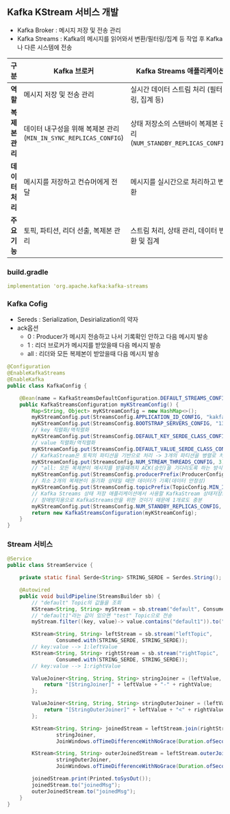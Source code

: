 ## Kafka KStream 서비스 개발
- Kafka Broker : 메시지 저장 및 전송 관리
- Kafka Streams : Kafka의 메시지를 읽어와서 변환/필터링/집계 등 작업 후 Kafka나 다른 시스템에 전송 

| **구분**              | **Kafka 브로커**                                | **Kafka Streams 애플리케이션**                       |
|-----------------------|-------------------------------------------------|------------------------------------------------------|
| **역할**              | 메시지 저장 및 전송 관리                         | 실시간 데이터 스트림 처리 (필터링, 집계 등)            |
| **복제본 관리**       | 데이터 내구성을 위해 복제본 관리 (`MIN_IN_SYNC_REPLICAS_CONFIG`) | 상태 저장소의 스탠바이 복제본 관리 (`NUM_STANDBY_REPLICAS_CONFIG`) |
| **데이터 처리**       | 메시지를 저장하고 컨슈머에게 전달                | 메시지를 실시간으로 처리하고 변환                    |
| **주요 기능**         | 토픽, 파티션, 리더 선출, 복제본 관리              | 스트림 처리, 상태 관리, 데이터 변환 및 집계           |


### build.gradle
```yaml
implementation 'org.apache.kafka:kafka-streams
```

### Kafka Cofig
- Sereds : Serialization, Desirialization의 약자
- ack옵션
  - 0 : Producer가 메시지 전송하고 나서 기록확인 안하고 다음 메시지 발송
  - 1 : 리더 브로커가 메시지를 받았을때 다음 메시지 발송
  - all : 리더와 모든 복제본이 받았을때 다음 메시지 발송
```java
@Configuration
@EnableKafkaStreams
@EnableKafka
public class KafkaConfig {

    @Bean(name = KafkaStreamsDefaultConfiguration.DEFAULT_STREAMS_CONFIG_BEAN_NAME)
    public KafkaStreamsConfiguration myKStreamConfig() {
        Map<String, Object> myKStreamConfig = new HashMap<>();
        myKStreamConfig.put(StreamsConfig.APPLICATION_ID_CONFIG, "kakfa-stream");
        myKStreamConfig.put(StreamsConfig.BOOTSTRAP_SERVERS_CONFIG, "13.125.205.11:9092, 3.36.63.75:9092, 54.180.1.108:9092");
        // key 직렬화/역직렬화
        myKStreamConfig.put(StreamsConfig.DEFAULT_KEY_SERDE_CLASS_CONFIG, Serdes.String().getClass().getName());
        // value 직렬화/역직렬화
        myKStreamConfig.put(StreamsConfig.DEFAULT_VALUE_SERDE_CLASS_CONFIG, Serdes.String().getClass().getName());
        // KafkaStream은 토픽의 파티션을 기반으로 처리 -> 3개의 파티션을 병렬로 처리
        myKStreamConfig.put(StreamsConfig.NUM_STREAM_THREADS_CONFIG, 3);
        // "all: 모든 복제본이 메시지를 받을때까지 ACK(승인)을 기다리도록 하는 방식
        myKStreamConfig.put(StreamsConfig.producerPrefix(ProducerConfig.ACKS_CONFIG), "all");
        // 최소 2개의 복제본이 동기화 상태일 때만 데이터가 기록(데이터 안정성)
        myKStreamConfig.put(StreamsConfig.topicPrefix(TopicConfig.MIN_IN_SYNC_REPLICAS_CONFIG), 2);
        // Kafka Streams 상태 저장 애플리케이션에서 사용할 KafkaStream 상태저장소 복제본을 1개 유지
        // 장애방지용으로 KafkaStreams만을 위한 것이기 때문에 1개로도 충분
        myKStreamConfig.put(StreamsConfig.NUM_STANDBY_REPLICAS_CONFIG, 1);
        return new KafkaStreamsConfiguration(myKStreamConfig);
    }
}
```

### Stream 서비스
```java
@Service
public class StreamService {

    private static final Serde<String> STRING_SERDE = Serdes.String();

    @Autowired
    public void buildPipeline(StreamsBuilder sb) {
        // "default" Topic의 값들을 조회
        KStream<String, String> myStream = sb.stream("default", Consumed.with(STRING_SERDE, STRING_SERDE));
        // "default1"라는 값이 있으면 "test" Topic으로 전송
        myStream.filter((key, value)-> value.contains("default1")).to("test");

        KStream<String, String> leftStream = sb.stream("leftTopic",
                Consumed.with(STRING_SERDE, STRING_SERDE));
        // key:value --> 1:leftValue
        KStream<String, String> rightStream = sb.stream("rightTopic",
                Consumed.with(STRING_SERDE, STRING_SERDE));
        // key:value --> 1:rightValue

        ValueJoiner<String, String, String> stringJoiner = (leftValue, rightValue) -> {
            return "[StringJoiner]" + leftValue + "-" + rightValue;
        };

        ValueJoiner<String, String, String> stringOuterJoiner = (leftValue, rightValue) -> {
            return "[StringOuterJoiner]" + leftValue + "<" + rightValue;
        };

        KStream<String, String> joinedStream = leftStream.join(rightStream,
                stringJoiner,
                JoinWindows.ofTimeDifferenceWithNoGrace(Duration.ofSeconds(10)));

        KStream<String, String> outerJoinedStream = leftStream.outerJoin(rightStream,
                stringOuterJoiner,
                JoinWindows.ofTimeDifferenceWithNoGrace(Duration.ofSeconds(10)));

        joinedStream.print(Printed.toSysOut());
        joinedStream.to("joinedMsg");
        outerJoinedStream.to("joinedMsg");
    }
}
```

